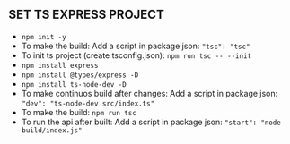 ## SET TS EXPRESS PROJECT

* ```npm init -y```
* To make the build: Add a script in package json: `"tsc": "tsc"`
* To init ts project (create tsconfig.json): `npm run tsc -- --init`
* `npm install express`
* `npm install @types/express -D`
* `npm install ts-node-dev -D`
* To make continuos build after changes: Add a script in package json: `"dev": "ts-node-dev src/index.ts"`
* To make the build: `npm run tsc`
* To run the api after built: Add a script in package json: `"start": "node build/index.js"`
